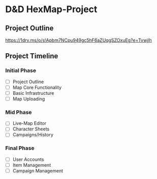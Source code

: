 # D&D HexMap-Project
## Project Outline
https://1drv.ms/o/s!Apbm7NCpu949gc5hF6aZUqgSZOxuEg?e=Tvwjlh
## Project Timeline
### Initial Phase
- [ ] Project Outline
- [ ] Map Core Functionality
- [ ] Basic Infrastructure
- [ ] Map Uploading
### Mid Phase
- [ ] Live-Map Editor
- [ ] Character Sheets
- [ ] Campaigns/History
### Final Phase
- [ ] User Accounts
- [ ] Item Management
- [ ] Campaign Management
